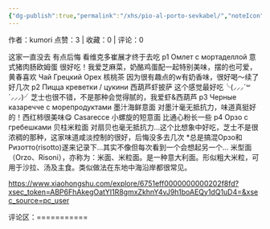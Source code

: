 ```yaml
---
{"dg-publish":true,"permalink":"/xhs/pio-al-porto-sevkabel/","noteIcon":"","updated":"2025-03-17T22:50:30.949+08:00"}
---
```


作者：kumori
点赞：3   |   收藏：0   |   评论：0

这家一直没去 有点后悔 看维克多崔展才终于去吃
p1 Омлет с мортаделлой 意式猪肉肠欧姆蛋 很好吃！我爱芝麻菜，奶酪鸡蛋配一起特别美味，摆的也可爱，黄春喜欢
Чай Грецкий Орех 核桃茶 因为很有趣点的w有奶香味，很好喝～续了好几次
p2 Пицца креветки / цукини 西葫芦虾披萨 这个感觉最好吃╰(⸝⸝⸝´꒳`⸝⸝⸝)╯芝士也很不错，不是那种会觉得腻的，我爱虾&西葫芦
p3 Черные казаречче с морепродуктами 墨汁海鲜意面 对墨汁毫无抵抗力，味道真挺好的！西红柿很美味😋
Casarecce 小螺旋的短意面 比通心粉长一些
p4 Орзо с гребешками 贝柱米粒面 对扇贝也毫无抵抗力…这个比想象中好吃，芝士不是很浓稠的那种，这家味道咸淡控制的很好，后悔没多去几次
*总是搞混Орзо和Ризотто(risotto)遂来记录下…其实不像但每次看到一个会想起另一个…
米型面（Orzo、Risoni），亦称为：米面、米粒面。是一种意大利面。形似粗大米粒，可用于沙拉、汤及主食。类似做法在东地中海沿岸都很常见。

https://www.xiaohongshu.com/explore/6751eff0000000000202f8fd?xsec_token=ABP6FhAkegOatYI1R8gmxZkhnY4vJ9h1boAEQy1dQ1uD4=&xsec_source=pc_user

评论区：===========

